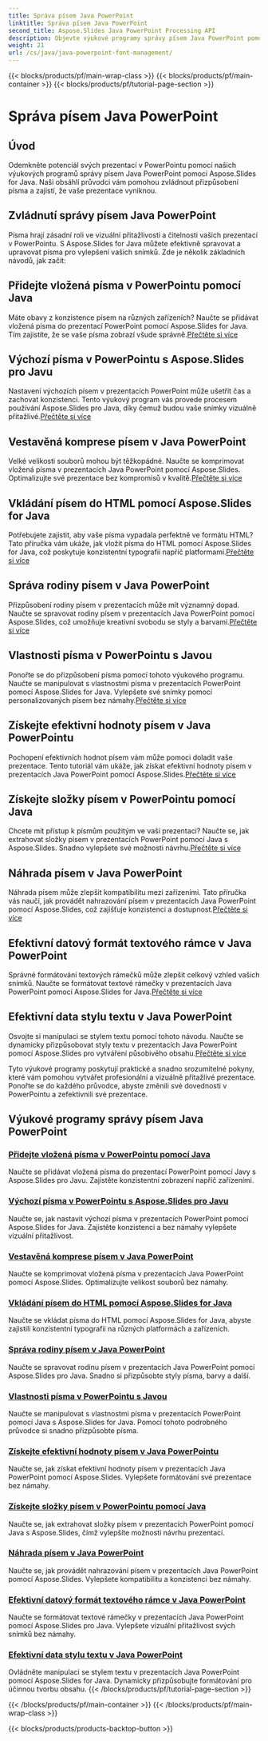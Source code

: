 ```yaml
---
title: Správa písem Java PowerPoint
linktitle: Správa písem Java PowerPoint
second_title: Aspose.Slides Java PowerPoint Processing API
description: Objevte výukové programy správy písem Java PowerPoint pomocí Aspose.Slides pro Java. Naučte se techniky vkládání, komprese a přizpůsobení pro vylepšení prezentací.
weight: 21
url: /cs/java/java-powerpoint-font-management/
---
```


{{< blocks/products/pf/main-wrap-class >}}
{{< blocks/products/pf/main-container >}}
{{< blocks/products/pf/tutorial-page-section >}}

# Správa písem Java PowerPoint

## Úvod

Odemkněte potenciál svých prezentací v PowerPointu pomocí našich výukových programů správy písem Java PowerPoint pomocí Aspose.Slides for Java. Naši obsáhlí průvodci vám pomohou zvládnout přizpůsobení písma a zajistí, že vaše prezentace vyniknou.

## Zvládnutí správy písem Java PowerPoint

Písma hrají zásadní roli ve vizuální přitažlivosti a čitelnosti vašich prezentací v PowerPointu. S Aspose.Slides for Java můžete efektivně spravovat a upravovat písma pro vylepšení vašich snímků. Zde je několik základních návodů, jak začít:

## Přidejte vložená písma v PowerPointu pomocí Java
 Máte obavy z konzistence písem na různých zařízeních? Naučte se přidávat vložená písma do prezentací PowerPoint pomocí Aspose.Slides for Java. Tím zajistíte, že se vaše písma zobrazí všude správně.[Přečtěte si více](./add-embedded-fonts-powerpoint-java/)

## Výchozí písma v PowerPointu s Aspose.Slides pro Javu
Nastavení výchozích písem v prezentacích PowerPoint může ušetřit čas a zachovat konzistenci. Tento výukový program vás provede procesem používání Aspose.Slides pro Java, díky čemuž budou vaše snímky vizuálně přitažlivé.[Přečtěte si více](./default-fonts-powerpoint/)

## Vestavěná komprese písem v Java PowerPoint
 Velké velikosti souborů mohou být těžkopádné. Naučte se komprimovat vložená písma v prezentacích Java PowerPoint pomocí Aspose.Slides. Optimalizujte své prezentace bez kompromisů v kvalitě.[Přečtěte si více](./embedded-font-compression-java-powerpoint/)

## Vkládání písem do HTML pomocí Aspose.Slides for Java
 Potřebujete zajistit, aby vaše písma vypadala perfektně ve formátu HTML? Tato příručka vám ukáže, jak vložit písma do HTML pomocí Aspose.Slides for Java, což poskytuje konzistentní typografii napříč platformami.[Přečtěte si více](./embed-fonts-in-html/)

## Správa rodiny písem v Java PowerPoint
 Přizpůsobení rodiny písem v prezentacích může mít významný dopad. Naučte se spravovat rodiny písem v prezentacích Java PowerPoint pomocí Aspose.Slides, což umožňuje kreativní svobodu se styly a barvami.[Přečtěte si více](./manage-font-family-java-powerpoint/)

## Vlastnosti písma v PowerPointu s Javou
 Ponořte se do přizpůsobení písma pomocí tohoto výukového programu. Naučte se manipulovat s vlastnostmi písma v prezentacích PowerPoint pomocí Aspose.Slides for Java. Vylepšete své snímky pomocí personalizovaných písem bez námahy.[Přečtěte si více](./font-properties-powerpoint-java/)

## Získejte efektivní hodnoty písem v Java PowerPointu
 Pochopení efektivních hodnot písem vám může pomoci doladit vaše prezentace. Tento tutoriál vám ukáže, jak získat efektivní hodnoty písem v prezentacích Java PowerPoint pomocí Aspose.Slides.[Přečtěte si více](./get-effective-font-values-java-powerpoint/)

## Získejte složky písem v PowerPointu pomocí Java
 Chcete mít přístup k písmům použitým ve vaší prezentaci? Naučte se, jak extrahovat složky písem v prezentacích PowerPoint pomocí Java s Aspose.Slides. Snadno vylepšete své možnosti návrhu.[Přečtěte si více](./get-fonts-folders-powerpoint-java/)

## Náhrada písem v Java PowerPoint
 Náhrada písem může zlepšit kompatibilitu mezi zařízeními. Tato příručka vás naučí, jak provádět nahrazování písem v prezentacích Java PowerPoint pomocí Aspose.Slides, což zajišťuje konzistenci a dostupnost.[Přečtěte si více](./fonts-substitution-java-powerpoint/)

## Efektivní datový formát textového rámce v Java PowerPoint
 Správné formátování textových rámečků může zlepšit celkový vzhled vašich snímků. Naučte se formátovat textové rámečky v prezentacích Java PowerPoint pomocí Aspose.Slides for Java.[Přečtěte si více](./effective-text-frame-format-data-java-powerpoint/)

## Efektivní data stylu textu v Java PowerPoint
 Osvojte si manipulaci se stylem textu pomocí tohoto návodu. Naučte se dynamicky přizpůsobovat styly textu v prezentacích Java PowerPoint pomocí Aspose.Slides pro vytváření působivého obsahu.[Přečtěte si více](./effective-text-style-data-java-powerpoint/)

Tyto výukové programy poskytují praktické a snadno srozumitelné pokyny, které vám pomohou vytvářet profesionální a vizuálně přitažlivé prezentace. Ponořte se do každého průvodce, abyste změnili své dovednosti v PowerPointu a zefektivnili své prezentace.
## Výukové programy správy písem Java PowerPoint
### [Přidejte vložená písma v PowerPointu pomocí Java](./add-embedded-fonts-powerpoint-java/)
Naučte se přidávat vložená písma do prezentací PowerPoint pomocí Javy s Aspose.Slides pro Javu. Zajistěte konzistentní zobrazení napříč zařízeními.
### [Výchozí písma v PowerPointu s Aspose.Slides pro Javu](./default-fonts-powerpoint/)
Naučte se, jak nastavit výchozí písma v prezentacích PowerPoint pomocí Aspose.Slides for Java. Zajistěte konzistenci a bez námahy vylepšete vizuální přitažlivost.
### [Vestavěná komprese písem v Java PowerPoint](./embedded-font-compression-java-powerpoint/)
Naučte se komprimovat vložená písma v prezentacích Java PowerPoint pomocí Aspose.Slides. Optimalizujte velikost souborů bez námahy.
### [Vkládání písem do HTML pomocí Aspose.Slides for Java](./embed-fonts-in-html/)
Naučte se vkládat písma do HTML pomocí Aspose.Slides for Java, abyste zajistili konzistentní typografii na různých platformách a zařízeních.
### [Správa rodiny písem v Java PowerPoint](./manage-font-family-java-powerpoint/)
Naučte se spravovat rodinu písem v prezentacích Java PowerPoint pomocí Aspose.Slides pro Java. Snadno si přizpůsobte styly písma, barvy a další.
### [Vlastnosti písma v PowerPointu s Javou](./font-properties-powerpoint-java/)
Naučte se manipulovat s vlastnostmi písma v prezentacích PowerPoint pomocí Java s Aspose.Slides for Java. Pomocí tohoto podrobného průvodce si snadno přizpůsobte písma.
### [Získejte efektivní hodnoty písem v Java PowerPointu](./get-effective-font-values-java-powerpoint/)
Naučte se, jak získat efektivní hodnoty písem v prezentacích Java PowerPoint pomocí Aspose.Slides. Vylepšete formátování své prezentace bez námahy.
### [Získejte složky písem v PowerPointu pomocí Java](./get-fonts-folders-powerpoint-java/)
Naučte se, jak extrahovat složky písem v prezentacích PowerPoint pomocí Java s Aspose.Slides, čímž vylepšíte možnosti návrhu prezentací.
### [Náhrada písem v Java PowerPoint](./fonts-substitution-java-powerpoint/)
Naučte se, jak provádět nahrazování písem v prezentacích Java PowerPoint pomocí Aspose.Slides. Vylepšete kompatibilitu a konzistenci bez námahy.
### [Efektivní datový formát textového rámce v Java PowerPoint](./effective-text-frame-format-data-java-powerpoint/)
Naučte se formátovat textové rámečky v prezentacích Java PowerPoint pomocí Aspose.Slides pro Java. Vylepšete vizuální přitažlivost svých snímků bez námahy.
### [Efektivní data stylu textu v Java PowerPoint](./effective-text-style-data-java-powerpoint/)
Ovládněte manipulaci se stylem textu v prezentacích Java PowerPoint pomocí Aspose.Slides for Java. Dynamicky přizpůsobujte formátování pro účinnou tvorbu obsahu.
{{< /blocks/products/pf/tutorial-page-section >}}

{{< /blocks/products/pf/main-container >}}
{{< /blocks/products/pf/main-wrap-class >}}

{{< blocks/products/products-backtop-button >}}
